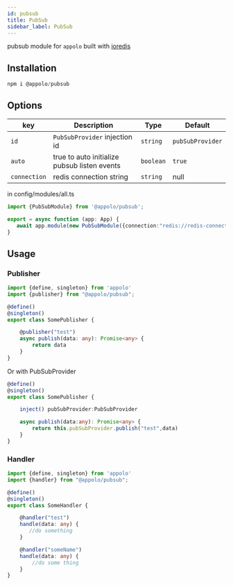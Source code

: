 ```yaml
---
id: pubsub
title: PubSub
sidebar_label: PubSub
---
```

pubsub module for `appolo` built with [ioredis](https://github.com/luin/ioredis#pubsub)

## Installation

```typescript
npm i @appolo/pubsub
```

## Options
| key | Description | Type | Default
| --- | --- | --- | --- |
| `id` | `PubSubProvider` injection id | `string`|  `pubSubProvider`|
| `auto` | true to auto initialize pubsub listen events | `boolean` | `true` |
| `connection` | redis connection string | `string` | null |

in config/modules/all.ts

```typescript
import {PubSubModule} from '@appolo/pubsub';

export = async function (app: App) {
   await app.module(new PubSubModule({connection:"redis://redis-connection-string"}));
}
```

## Usage

### Publisher
```typescript
import {define, singleton} from 'appolo'
import {publisher} from "@appolo/pubsub";

@define()
@singleton()
export class SomePublisher {

    @publisher("test")
    async publish(data: any): Promise<any> {
        return data
    }
}
```
Or with PubSubProvider
```typescript
@define()
@singleton()
export class SomePublisher {

    inject() pubSubProvider:PubSubProvider

    async publish(data:any): Promise<any> {
        return this.pubSubProvider.publish("test",data)
    }
}

```
### Handler
```typescript
import {define, singleton} from 'appolo'
import {handler} from "@appolo/pubsub";

@define()
@singleton()
export class SomeHandler {

    @handler("test")
    handle(data: any) {
       //do something
    }

    @handler("someName")
    handle(data: any) {
        //do some thing
    }
}
